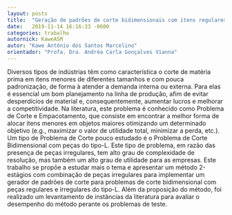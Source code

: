 ```yaml
---
layout: posts
title:  "Geração de padrões de corte bidimensionais com itens regulares e irregulares do tipo L"
date:   2019-11-14 16:16:33 -0600
categories: trabalho
autornick: KaweASM
autor: "Kawe Antônio dos Santos Marcelino"
orientador: "Profa. Dra. Andréa Carla Gonçalves Vianna"
---
```

Diversos tipos de indústrias têm como característica o corte de matéria prima em itens menores de diferentes tamanhos e com pouca padronização, de forma à atender a demanda interna ou externa. Para elas é essencial um bom planejamento na linha de produção, afim de evitar desperdícios de material e, consequentemente, aumentar lucros e melhorar a competitividade. Na literatura, este problema é conhecido como Problema de Corte e Empacotamento, que consiste em encontrar a melhor forma de alocar itens menores em objetos maiores otimizando um determinado objetivo (e.g., maximizar o valor de utilidade total, minimizar a perda, etc.). Um tipo de Problema de Corte pouco estudado é o Problema de Corte Bidimensional com peças do tipo-L. Este tipo de problema, em razão das presença de peças irregulares, tem alto grau de complexidade de resolução, mas também um alto grau de utilidade para as empresas. Este trabalho se propõe a estudar mais o tema e apresentar um método 2-estágios com combinação de peças irregulares para implementar um gerador de padrões de corte para problemas de corte bidimensional com peças regulares e irregulares do tipo-L. Além da proposição do método, foi realizado um levantamento de instâncias da literatura para avaliar o desempenho do método perante os problemas de teste.

